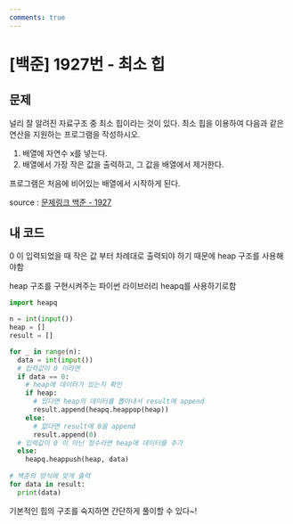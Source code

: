 ```yaml
---
comments: true
---
```

# [백준] 1927번 - **최소 힙** 

## 문제

널리 잘 알려진 자료구조 중 최소 힙이라는 것이 있다. 최소 힙을 이용하여 다음과 같은 연산을 지원하는 프로그램을 작성하시오.

1. 배열에 자연수 x를 넣는다.
2. 배열에서 가장 작은 값을 출력하고, 그 값을 배열에서 제거한다.

프로그램은 처음에 비어있는 배열에서 시작하게 된다.

source : [문제링크 백준 - 1927](https://www.acmicpc.net/problem/1927)

## 내 코드

0 이 입력되었을 때 작은 값 부터 차례대로 출력되야 하기 때문에 heap 구조를 사용해야함

heap 구조를 구현시켜주는 파이썬 라이브러리 heapq를 사용하기로함 

```python
import heapq

n = int(input())
heap = []
result = []

for _ in range(n):
  data = int(input())
  # 입력값이 0 이라면
  if data == 0:
    # heap에 데이터가 있는지 확인
    if heap:
      # 있다면 heap의 데이터를 뽑아내서 result에 append
      result.append(heapq.heappop(heap))
    else:
      # 없다면 result에 0을 append
      result.append(0)
  # 입력값이 0 이 아닌 정수라면 heap에 데이터를 추가
  else:
    heapq.heappush(heap, data)
    
# 백준의 양식에 맞게 출력  
for data in result:
  print(data)
```

기본적인 힙의 구조를 숙지하면 간단하게 풀이할 수 있다~!